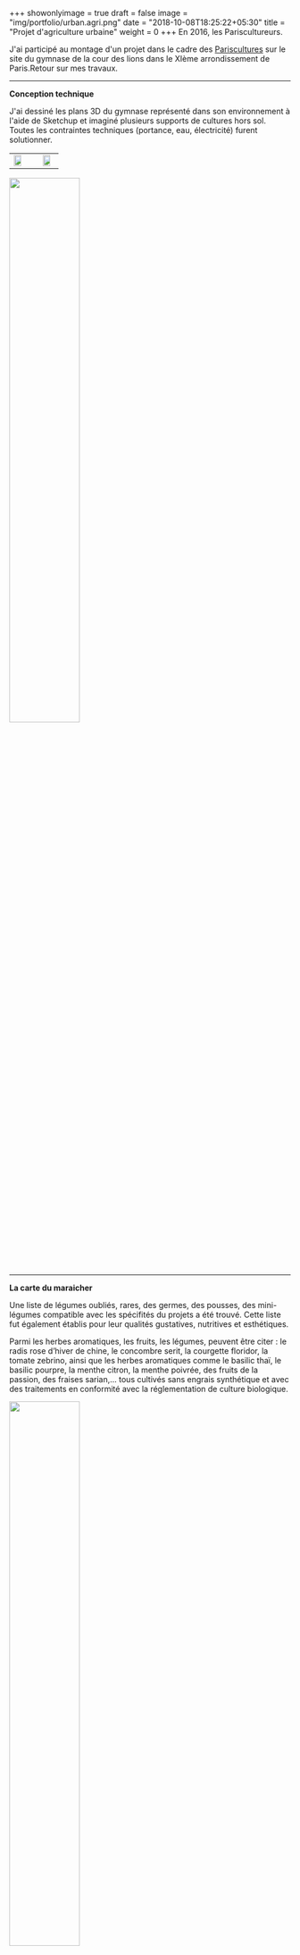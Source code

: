 
+++
showonlyimage = true
draft = false
image = "img/portfolio/urban.agri.png"
date = "2018-10-08T18:25:22+05:30"
title = "Projet d'agriculture urbaine"
weight = 0
+++
En 2016, les Pariscultureurs.
<!--more-->


J'ai participé au montage d'un projet dans le cadre des <a href="http://www.parisculteurs.paris/">Pariscultures</a> sur le site du gymnase de la cour des lions dans le XIème arrondissement de Paris.Retour sur mes travaux.

___
<b>Conception technique</b>


J'ai dessiné les plans 3D du gymnase représenté dans son environnement à l'aide de Sketchup et imaginé plusieurs supports de cultures hors sol. Toutes les contraintes techniques (portance, eau, électricité) furent solutionner.

<table>
        <tr>
            <td><img src="/img/urban.agri.vue1.png" height="80%" width="80%"  > </img></td>
            <td></td>
            <td><img src="/img/urban.agri.vue2.png" height="80%" width="80%"  > </img></td>
        </tr>
</table>

<img src="/img/urban.agri.vue3.png" height="50%" width="50%" > </img>
___
<b>La carte du maraicher</b>


Une liste de légumes oubliés, rares, des germes, des pousses, des mini-légumes compatible avec les spécifités du projets a été trouvé. Cette liste fut également établis pour leur qualités gustatives, nutritives et esthétiques.

Parmi les herbes aromatiques, les fruits, les légumes, peuvent être citer : le radis rose
d’hiver de chine, le concombre serit, la courgette floridor, la tomate zebrino, ainsi que les
herbes aromatiques comme le basilic thaï, le basilic pourpre, la menthe citron, la menthe
poivrée, des fruits de la passion, des fraises sarian,... tous cultivés sans engrais synthétique
et avec des traitements en conformité avec la réglementation de culture biologique.

<img src="/img/urban.agri.vue5.png" height="50%" width="50%"> </img>
___

<b>Intégration dans le quatier</b>

Avec mon équipe, nous avons imagé comment intégrer le projet dans la vie de quartier pour donner sa chance au plus grand nombre de reprendre contact avec la nature et de créer un lien nouveau grâce au partage de connaissances et aux pratiques horticoles.

<img src="/img/urban.agri.vue4.png" height="50%" width="50%"> </img>
___
<b>Lauréat du site</b>


<img src="/img/emblematique_cours_des_lions_laureat_plan_de_travail_3_4d833.jpg" height="80%" width="80%"> </img>




